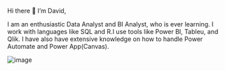 Hi there  👋  I’m David,

I am an enthusiastic Data Analyst and BI Analyst, who is ever learning. I work with languages like SQL and R.I use tools like Power BI, Tableu, and Qlik. I have also have extensive knowledge on how to handle Power Automate and Power App(Canvas).

  ![image](https://github.com/beldavis/beldavis/assets/142268201/7667d3f5-40c3-4c20-bbe3-3b6c7c19688e)

<!---
beldavis/beldavis is a ✨ special ✨ repository because its `README.md` (this file) appears on your GitHub profile.
You can click the Preview link to take a look at your changes.
--->

